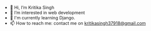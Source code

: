 - 👋 Hi, I’m Kritika Singh
- 👀 I’m interested in web development 
- 🌱 I'm currently learning Django. 
- 📫 How to reach me: contact me on kritikasingh37918@gmail.com

<!---
Kritika75/Kritika75 is a ✨ special ✨ repository because its `README.md` (this file) appears on your GitHub profile.
You can click the Preview link to take a look at your changes.
--->
